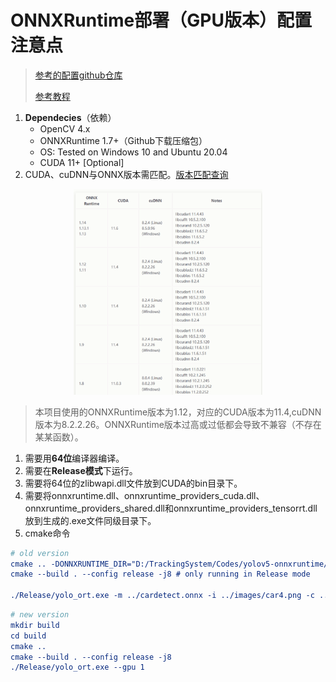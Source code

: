 # ONNXRuntime部署（GPU版本）配置注意点

> [参考的配置github仓库](https://github.com/itsnine/yolov5-onnxruntime)
> 
> [参考教程](https://blog.csdn.net/m0_63774211/article/details/129794845)

1. **Dependecies**（依赖）
	* OpenCV 4.x
	* ONNXRuntime 1.7+（Github下载压缩包）
	* OS: Tested on Windows 10 and Ubuntu 20.04
	* CUDA 11+ [Optional]
2. CUDA、cuDNN与ONNX版本需匹配。[版本匹配查询](https://onnxruntime.ai/docs/execution-providers/CUDA-ExecutionProvider.html#requirements)
<p align="center">
  <a href="version.png"><img src="version.png" style="width:60%; height:60%;"/></a>
</p>

> 本项目使用的ONNXRuntime版本为1.12，对应的CUDA版本为11.4,cuDNN版本为8.2.2.26。ONNXRuntime版本过高或过低都会导致不兼容（不存在某某函数）。

1. 需要用**64位**编译器编译。
2. 需要在**Release模式**下运行。
3. 需要将64位的zlibwapi.dll文件放到CUDA的bin目录下。
4. 需要将onnxruntime.dll、onnxruntime_providers_cuda.dll、onnxruntime_providers_shared.dll和onnxruntime_providers_tensorrt.dll放到生成的.exe文件同级目录下。
5. cmake命令

```cmake
# old version
cmake .. -DONNXRUNTIME_DIR="D:/TrackingSystem/Codes/yolov5-onnxruntime/onnxruntime" -DCMAKE_BUILD_TYPE=Release
cmake --build . --config release -j8 # only running in Release mode

./Release/yolo_ort.exe -m ../cardetect.onnx -i ../images/car4.png -c ../carclass.txt --gpu 1
```

```cmake
# new version
mkdir build
cd build
cmake ..
cmake --build . --config release -j8
./Release/yolo_ort.exe --gpu 1
```